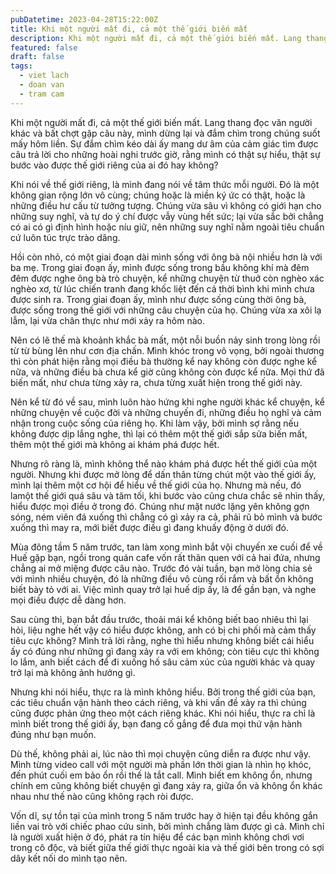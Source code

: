 ```yaml
---
pubDatetime: 2023-04-28T15:22:00Z
title: Khi một người mất đi, cả một thế giới biến mất
description: Khi một người mất đi, cả một thế giới biến mất. Lang thang đọc văn người khác và bất chợt gặp câu này, mình dừng lại và đắm chìm trong chúng suốt mấy hôm liền.
featured: false
draft: false
tags:
  - viet lach
  - doan van
  - tram cam
---
```


Khi một người mất đi, cả một thế giới biến mất. Lang thang đọc văn người khác và bất chợt gặp câu này, mình dừng lại và đắm chìm trong chúng suốt mấy hôm liền. Sự đắm chìm kéo dài ấy mang dư âm của cảm giác tìm được câu trả lời cho những hoài nghi trước giờ, rằng mình có thật sự hiểu, thật sự bước vào được thế giới riêng của ai đó hay không?

Khi nói về thế giới riêng, là mình đang nói về tâm thức mỗi người. Đó là một không gian rộng lớn vô cùng; chúng hoặc là miền ký ức có thật, hoặc là những điều hư cấu từ tưởng tượng. Chúng vừa sâu vì không có giới hạn cho những suy nghĩ, và tự do ý chí được vẫy vùng hết sức; lại vừa sắc bởi chẳng có ai có gì định hình hoặc níu giữ, nên những suy nghĩ nằm ngoài tiêu chuẩn cứ luôn túc trực trào dâng.

Hồi còn nhỏ, có một giai đoạn dài mình sống với ông bà nội nhiều hơn là với ba mẹ. Trong giai đoạn ấy, mình được sống trong bầu không khí mà đêm đêm được nghe ông bà trò chuyện, kể những chuyện từ thuở còn nghèo xác nghèo xơ, từ lúc chiến tranh đang khốc liệt đến cả thời bình khi mình chưa được sinh ra. Trong giai đoạn ấy, mình như được sống cùng thời ông bà, được sống trong thế giới với những câu chuyện của họ. Chúng vừa xa xôi lạ lẫm, lại vừa chân thực như mới xảy ra hôm nào.

Nên có lẽ thế mà khoảnh khắc bà mất, một nỗi buồn nảy sinh trong lòng rồi từ từ bùng lên như cơn địa chấn. Mình khóc trong vô vọng, bởi ngoài thương thì còn phát hiện rằng mọi điều bà thường kể nay không còn được nghe kể nữa, và những điều bà chưa kể giờ cũng không còn được kể nữa. Mọi thứ đã biến mất, như chưa từng xảy ra, chưa từng xuất hiện trong thế giới này.

Nên kể từ đó về sau, mình luôn hào hứng khi nghe người khác kể chuyện, kể những chuyện về cuộc đời và những chuyến đi, những điều họ nghĩ và cảm nhận trong cuộc sống của riêng họ. Khi làm vậy, bởi mình sợ rằng nếu không được dịp lắng nghe, thì lại có thêm một thế giới sắp sửa biến mất, thêm một thế giới mà không ai khám phá được hết.

Nhưng rõ ràng là, mình không thể nào khám phá được hết thế giới của một người. Nhưng khi được mở lòng để dấn thân từng chút một vào thế giới ấy, mình lại thêm một cơ hội để hiểu về thế giới của họ. Nhưng mà nếu, đó lamột thế giới quá sâu và tăm tối, khi bước vào cũng chưa chắc sẽ nhìn thấy, hiểu được mọi điều ở trong đó. Chúng như mặt nước lặng yên không gợn sóng, ném viên đá xuống thì chẳng có gì xảy ra cả, phải rũ bỏ mình và bước xuống thì may ra, mới biết được điều gì đang khuấy động ở dưới đó.

Mùa đông tầm 5 năm trước, tan làm xong mình bắt vội chuyến xe cuối để về Huế gặp bạn, ngồi trong quán cafe vốn rất thân quen với cả hai đứa, nhưng chẳng ai mở miệng được câu nào. Trước đó vài tuần, bạn mở lòng chia sẻ với mình nhiều chuyện, đó là những điều vô cùng rối rắm và bất ổn không biết bày tỏ với ai. Việc mình quay trở lại huế dịp ấy, là để gần bạn, và nghe mọi điều được dễ dàng hơn.

Sau cùng thì, bạn bắt đầu trước, thoải mái kể không biết bao nhiêu thì lại hỏi, liệu nghe hết vậy có hiểu được không, anh có bị chi phối mà cảm thấy tiêu cực không? Mình trả lời rằng, nghe thì hiểu nhưng không biết cái hiểu ấy có đúng như những gì đang xảy ra với em không; còn tiêu cực thì không lo lắm, anh biết cách để đi xuống hố sâu cảm xúc của người khác và quay trở lại mà không ảnh hưởng gì.

Nhưng khi nói hiểu, thực ra là mình không hiểu. Bởi trong thế giới của bạn, các tiêu chuẩn vận hành theo cách riêng, và khi vấn đề xảy ra thì chúng cũng được phản ứng theo một cách riêng khác. Khi nói hiểu, thực ra chỉ là mình biết trong thế giới ấy, bạn đang cố gắng để đưa mọi thứ vận hành đúng như bạn muốn.

Dù thế, không phải ai, lúc nào thì mọi chuyện cũng diễn ra được như vậy. Mình từng video call với một người mà phần lớn thời gian là nhìn họ khóc, đến phút cuối em bảo ổn rồi thế là tắt call. Mình biết em không ổn, nhưng chính em cũng không biết chuyện gì đang xảy ra, giữa ổn và không ổn khác nhau như thế nào cũng không rạch ròi được.

Vốn dĩ, sự tồn tại của mình trong 5 năm trước hay ở hiện tại đều không gắn liền vai trò với chiếc phao cứu sinh, bởi mình chẳng làm được gì cả. Mình chỉ là người xuất hiện ở đó, phát ra tín hiệu để các bạn mình không chơi vơi trong cô độc, và biết giữa thế giới thực ngoài kia và thế giới bên trong có sợi dây kết nối do mình tạo nên.